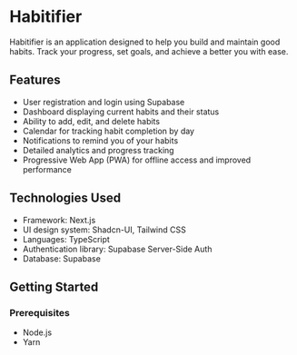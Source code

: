 # Habitifier

Habitifier is an application designed to help you build and maintain good habits.
Track your progress, set goals, and achieve a better you with ease.

## Features

- User registration and login using Supabase
- Dashboard displaying current habits and their status
- Ability to add, edit, and delete habits
- Calendar for tracking habit completion by day
- Notifications to remind you of your habits
- Detailed analytics and progress tracking
- Progressive Web App (PWA) for offline access and improved performance

## Technologies Used

- Framework: Next.js
- UI design system: Shadcn-UI, Tailwind CSS
- Languages: TypeScript
- Authentication library: Supabase Server-Side Auth
- Database: Supabase

## Getting Started

### Prerequisites

- Node.js
- Yarn
